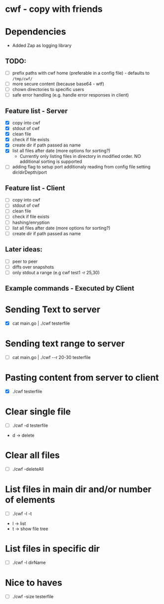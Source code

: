 # cwf - copy with friends

# Dependencies
- Added Zap as logging library

## TODO:
- [ ] prefix paths with cwf home (preferable in a config file) - defaults to `/tmp/cwf/`
- [ ] more secure content (because base64 - wtf)
- [ ] chown directories to specific users
- [ ] safe error handling (e.g. handle error responses in client)

## Feature list - Server
- [x] copy into cwf
- [x] stdout of cwf
- [x] clean file
- [x] check if file exists
- [x] create dir if path passed as name
- [x] list all files after date (more options for sorting?)
  - Currently only listing files in directory in modified order. NO additional sorting is supported
- [ ] adding flag to setup port additionaly reading from config file setting dir/dirDepth/port

## Feature list - Client
- [ ] copy into cwf
- [ ] stdout of cwf
- [ ] clean file
- [ ] check if file exists
- [ ] hashing/enryption
- [ ] list all files after date (more options for sorting?)
- [ ] create dir if path passed as name

## Later ideas:
- [ ] peer to peer
- [ ] diffs over snapshots
- [ ] only stdout a range (e.g cwf test1 -r 25,30)

## Example commands - Executed by Client
# Sending Text to server
- [x] cat main.go | ./cwf testerfile

# Sending text range to server
- [ ] cat main.go | ./cwf --r 20-30 testerfile

# Pasting content from server to client
- [x] ./cwf testerfile

# Clear single file
- [ ] ./cwf -d testerfile
- d -> delete

# Clear all files
- [ ] ./cwf -deleteAll

# List files in main dir and/or number of elements
- [ ] ./cwf -l -t
- l -> list
- t -> show file tree

# List files in specific dir
- [ ] ./cwf -l dirName

# Nice to haves
- [ ] ./cwf -size testerfile
